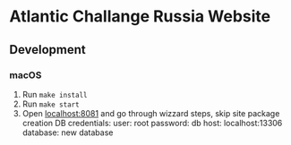# Atlantic Challange Russia Website

## Development
### macOS
1. Run `make install`
2. Run `make start`
3. Open [localhost:8081](http://localhost:8081) and go through wizzard steps, skip site package creation
  DB credentials:
    user: root
    password: db
    host: localhost:13306
    database: new database

